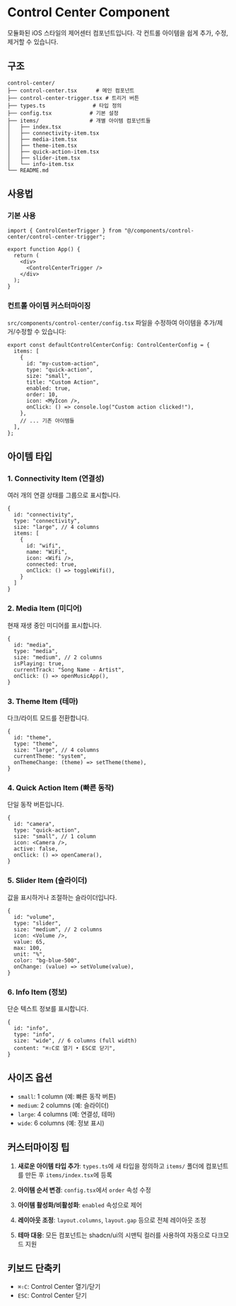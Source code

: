 # Control Center Component

모듈화된 iOS 스타일의 제어센터 컴포넌트입니다. 각 컨트롤 아이템을 쉽게 추가, 수정, 제거할 수 있습니다.

## 구조

```
control-center/
├── control-center.tsx      # 메인 컴포넌트
├── control-center-trigger.tsx # 트리거 버튼
├── types.ts               # 타입 정의
├── config.tsx            # 기본 설정
├── items/                # 개별 아이템 컴포넌트들
│   ├── index.tsx
│   ├── connectivity-item.tsx
│   ├── media-item.tsx  
│   ├── theme-item.tsx
│   ├── quick-action-item.tsx
│   ├── slider-item.tsx
│   └── info-item.tsx
└── README.md
```

## 사용법

### 기본 사용

```tsx
import { ControlCenterTrigger } from "@/components/control-center/control-center-trigger";

export function App() {
  return (
    <div>
      <ControlCenterTrigger />
    </div>
  );
}
```

### 컨트롤 아이템 커스터마이징

`src/components/control-center/config.tsx` 파일을 수정하여 아이템을 추가/제거/수정할 수 있습니다:

```tsx
export const defaultControlCenterConfig: ControlCenterConfig = {
  items: [
    {
      id: "my-custom-action",
      type: "quick-action",
      size: "small", 
      title: "Custom Action",
      enabled: true,
      order: 10,
      icon: <MyIcon />,
      onClick: () => console.log("Custom action clicked!"),
    },
    // ... 기존 아이템들
  ],
};
```

## 아이템 타입

### 1. Connectivity Item (연결성)
여러 개의 연결 상태를 그룹으로 표시합니다.

```tsx
{
  id: "connectivity",
  type: "connectivity", 
  size: "large", // 4 columns
  items: [
    {
      id: "wifi",
      name: "WiFi",
      icon: <Wifi />,
      connected: true,
      onClick: () => toggleWifi(),
    }
  ]
}
```

### 2. Media Item (미디어)
현재 재생 중인 미디어를 표시합니다.

```tsx
{
  id: "media",
  type: "media",
  size: "medium", // 2 columns
  isPlaying: true,
  currentTrack: "Song Name - Artist",
  onClick: () => openMusicApp(),
}
```

### 3. Theme Item (테마)
다크/라이트 모드를 전환합니다.

```tsx
{
  id: "theme", 
  type: "theme",
  size: "large", // 4 columns
  currentTheme: "system",
  onThemeChange: (theme) => setTheme(theme),
}
```

### 4. Quick Action Item (빠른 동작)
단일 동작 버튼입니다.

```tsx
{
  id: "camera",
  type: "quick-action",
  size: "small", // 1 column
  icon: <Camera />,
  active: false,
  onClick: () => openCamera(),
}
```

### 5. Slider Item (슬라이더)
값을 표시하거나 조절하는 슬라이더입니다.

```tsx
{
  id: "volume",
  type: "slider", 
  size: "medium", // 2 columns
  icon: <Volume />,
  value: 65,
  max: 100,
  unit: "%",
  color: "bg-blue-500",
  onChange: (value) => setVolume(value),
}
```

### 6. Info Item (정보)
단순 텍스트 정보를 표시합니다.

```tsx
{
  id: "info",
  type: "info",
  size: "wide", // 6 columns (full width)
  content: "⌘⇧C로 열기 • ESC로 닫기",
}
```

## 사이즈 옵션

- `small`: 1 column (예: 빠른 동작 버튼)
- `medium`: 2 columns (예: 슬라이더)
- `large`: 4 columns (예: 연결성, 테마)
- `wide`: 6 columns (예: 정보 표시)

## 커스터마이징 팁

1. **새로운 아이템 타입 추가**: `types.ts`에 새 타입을 정의하고 `items/` 폴더에 컴포넌트를 만든 후 `items/index.tsx`에 등록

2. **아이템 순서 변경**: `config.tsx`에서 `order` 속성 수정

3. **아이템 활성화/비활성화**: `enabled` 속성으로 제어

4. **레이아웃 조정**: `layout.columns`, `layout.gap` 등으로 전체 레이아웃 조정

5. **테마 대응**: 모든 컴포넌트는 shadcn/ui의 시맨틱 컬러를 사용하여 자동으로 다크모드 지원

## 키보드 단축키

- `⌘⇧C`: Control Center 열기/닫기
- `ESC`: Control Center 닫기